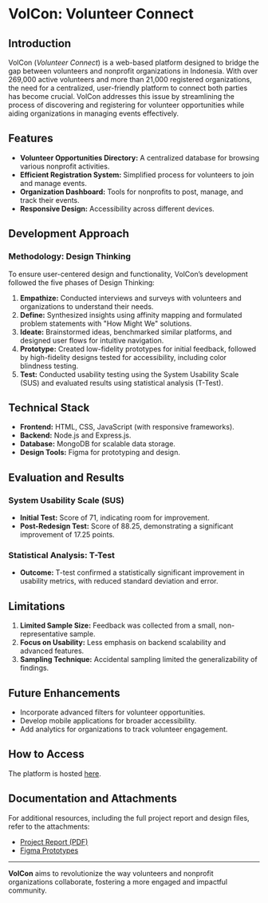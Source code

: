 # VolCon: Volunteer Connect

## Introduction
VolCon (*Volunteer Connect*) is a web-based platform designed to bridge the gap between volunteers and nonprofit organizations in Indonesia. With over 269,000 active volunteers and more than 21,000 registered organizations, the need for a centralized, user-friendly platform to connect both parties has become crucial. VolCon addresses this issue by streamlining the process of discovering and registering for volunteer opportunities while aiding organizations in managing events effectively.

## Features
- **Volunteer Opportunities Directory:** A centralized database for browsing various nonprofit activities.
- **Efficient Registration System:** Simplified process for volunteers to join and manage events.
- **Organization Dashboard:** Tools for nonprofits to post, manage, and track their events.
- **Responsive Design:** Accessibility across different devices.

## Development Approach
### Methodology: Design Thinking
To ensure user-centered design and functionality, VolCon’s development followed the five phases of Design Thinking:
1. **Empathize:** Conducted interviews and surveys with volunteers and organizations to understand their needs.
2. **Define:** Synthesized insights using affinity mapping and formulated problem statements with "How Might We" solutions.
3. **Ideate:** Brainstormed ideas, benchmarked similar platforms, and designed user flows for intuitive navigation.
4. **Prototype:** Created low-fidelity prototypes for initial feedback, followed by high-fidelity designs tested for accessibility, including color blindness testing.
5. **Test:** Conducted usability testing using the System Usability Scale (SUS) and evaluated results using statistical analysis (T-Test).

## Technical Stack
- **Frontend:** HTML, CSS, JavaScript (with responsive frameworks).
- **Backend:** Node.js and Express.js.
- **Database:** MongoDB for scalable data storage.
- **Design Tools:** Figma for prototyping and design.

## Evaluation and Results
### System Usability Scale (SUS)
- **Initial Test:** Score of 71, indicating room for improvement.
- **Post-Redesign Test:** Score of 88.25, demonstrating a significant improvement of 17.25 points.

### Statistical Analysis: T-Test
- **Outcome:** T-test confirmed a statistically significant improvement in usability metrics, with reduced standard deviation and error.

## Limitations
1. **Limited Sample Size:** Feedback was collected from a small, non-representative sample.
2. **Focus on Usability:** Less emphasis on backend scalability and advanced features.
3. **Sampling Technique:** Accidental sampling limited the generalizability of findings.

## Future Enhancements
- Incorporate advanced filters for volunteer opportunities.
- Develop mobile applications for broader accessibility.
- Add analytics for organizations to track volunteer engagement.

## How to Access
The platform is hosted [here](#).

## Documentation and Attachments
For additional resources, including the full project report and design files, refer to the attachments:
- [Project Report (PDF)](path-to-pdf)
- [Figma Prototypes](link-to-figma)

---
**VolCon** aims to revolutionize the way volunteers and nonprofit organizations collaborate, fostering a more engaged and impactful community.


